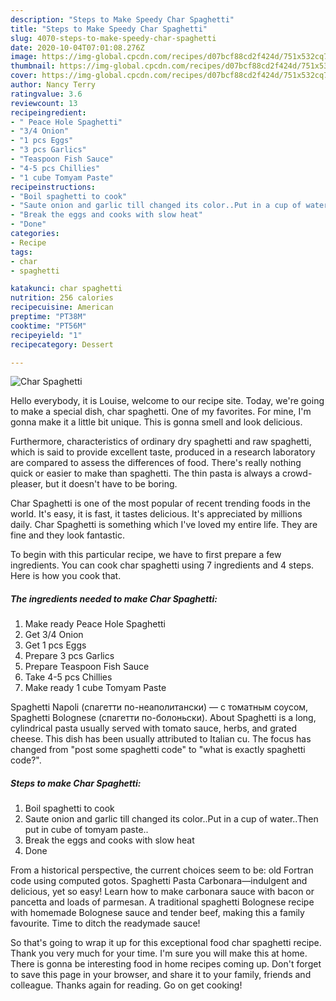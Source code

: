 ```yaml
---
description: "Steps to Make Speedy Char Spaghetti"
title: "Steps to Make Speedy Char Spaghetti"
slug: 4070-steps-to-make-speedy-char-spaghetti
date: 2020-10-04T07:01:08.276Z
image: https://img-global.cpcdn.com/recipes/d07bcf88cd2f424d/751x532cq70/char-spaghetti-recipe-main-photo.jpg
thumbnail: https://img-global.cpcdn.com/recipes/d07bcf88cd2f424d/751x532cq70/char-spaghetti-recipe-main-photo.jpg
cover: https://img-global.cpcdn.com/recipes/d07bcf88cd2f424d/751x532cq70/char-spaghetti-recipe-main-photo.jpg
author: Nancy Terry
ratingvalue: 3.6
reviewcount: 13
recipeingredient:
- " Peace Hole Spaghetti"
- "3/4 Onion"
- "1 pcs Eggs"
- "3 pcs Garlics"
- "Teaspoon Fish Sauce"
- "4-5 pcs Chillies"
- "1 cube Tomyam Paste"
recipeinstructions:
- "Boil spaghetti to cook"
- "Saute onion and garlic till changed its color..Put in a cup of water..Then put in cube of tomyam paste.."
- "Break the eggs and cooks with slow heat"
- "Done"
categories:
- Recipe
tags:
- char
- spaghetti

katakunci: char spaghetti 
nutrition: 256 calories
recipecuisine: American
preptime: "PT38M"
cooktime: "PT56M"
recipeyield: "1"
recipecategory: Dessert

---
```



![Char Spaghetti](https://img-global.cpcdn.com/recipes/d07bcf88cd2f424d/751x532cq70/char-spaghetti-recipe-main-photo.jpg)

Hello everybody, it is Louise, welcome to our recipe site. Today, we're going to make a special dish, char spaghetti. One of my favorites. For mine, I'm gonna make it a little bit unique. This is gonna smell and look delicious.

Furthermore, characteristics of ordinary dry spaghetti and raw spaghetti, which is said to provide excellent taste, produced in a research laboratory are compared to assess the differences of food. There&#39;s really nothing quick or easier to make than spaghetti. The thin pasta is always a crowd-pleaser, but it doesn&#39;t have to be boring.

Char Spaghetti is one of the most popular of recent trending foods in the world. It's easy, it is fast, it tastes delicious. It's appreciated by millions daily. Char Spaghetti is something which I've loved my entire life. They are fine and they look fantastic.


To begin with this particular recipe, we have to first prepare a few ingredients. You can cook char spaghetti using 7 ingredients and 4 steps. Here is how you cook that.

<!--inarticleads1-->

##### The ingredients needed to make Char Spaghetti:

1. Make ready  Peace Hole Spaghetti
1. Get 3/4 Onion
1. Get 1 pcs Eggs
1. Prepare 3 pcs Garlics
1. Prepare Teaspoon Fish Sauce
1. Take 4-5 pcs Chillies
1. Make ready 1 cube Tomyam Paste


Spaghetti Napoli (спагетти по-неаполитански) — с томатным соусом, Spaghetti Bolognese (спагетти по-болоньски). About Spaghetti is a long, cylindrical pasta usually served with tomato sauce, herbs, and grated cheese. This dish has been usually attributed to Italian cu. The focus has changed from &#34;post some spaghetti code&#34; to &#34;what is exactly spaghetti code?&#34;. 

<!--inarticleads2-->

##### Steps to make Char Spaghetti:

1. Boil spaghetti to cook
1. Saute onion and garlic till changed its color..Put in a cup of water..Then put in cube of tomyam paste..
1. Break the eggs and cooks with slow heat
1. Done


From a historical perspective, the current choices seem to be: old Fortran code using computed gotos. Spaghetti Pasta Carbonara—indulgent and delicious, yet so easy! Learn how to make carbonara sauce with bacon or pancetta and loads of parmesan. A traditional spaghetti Bolognese recipe with homemade Bolognese sauce and tender beef, making this a family favourite. Time to ditch the readymade sauce! 

So that's going to wrap it up for this exceptional food char spaghetti recipe. Thank you very much for your time. I'm sure you will make this at home. There is gonna be interesting food in home recipes coming up. Don't forget to save this page in your browser, and share it to your family, friends and colleague. Thanks again for reading. Go on get cooking!

